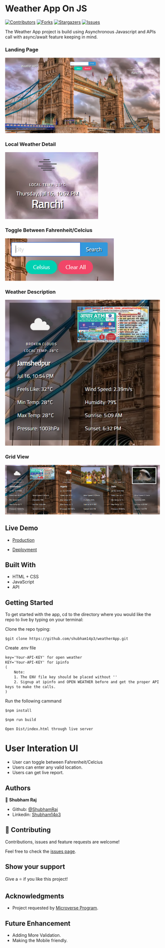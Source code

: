 # Weather App On JS

[![Contributors][contributors-shield]][contributors-url]
[![Forks][forks-shield]][forks-url]
[![Stargazers][stars-shield]][stars-url]
[![Issues][issues-shield]][issues-url]

The Weather App project is build using Asynchronous Javascript and APIs call with async/await feature keeping in mind.

### Landing Page

![screenshot1](src/assets/images/screenshot1.png)

### Local Weather Detail

![screenshot2](src/assets/images/screenshot3.png)

### Toggle Between Fahrenheit/Celcius

![screenshot2](src/assets/images/screenshot2.png)

### Weather Description

![screenshot2](src/assets/images/screenshot4.png)

### Grid View

![screenshot2](src/assets/images/screenshot5.png)

## Live Demo

- [Production](https://rawcdn.githack.com/shubham14p3/weatherApp/d47582e335023ee0995a6a8fa60c9e986c5fa080/index.html)

- [Deployment](https://raw.githack.com/shubham14p3/weatherApp/gh-pages/index.html)

## Built With

- HTML + CSS
- JavaScript
- API

## Getting Started

To get started with the app, cd to the directory where you would like the repo to live by typing on your terminal:

Clone the repo typing:

```
$git clone https://github.com/shubham14p3/weatherApp.git
```

Create .env file

```
key='Your-API-KEY' for open weather
KEY='Your-API-KEY' for ipinfo
(
	Note:
	1. The ENV file key should be placed without ''
	2. Signup at ipinfo and OPEN WEATHER before and get the proper API keys to make the calls.
)
```

Run the following cammand

```
$npm install
```

```
$npm run build
```

```
Open Dist/index.html through live server
```

# User Interation UI

- User can toggle between Fahrenheit/Celcius
- Users can enter any valid location.
- Users can get live report.

## Authors

👤 **Shubham Raj**

- Github: [@ShubhamRaj](https://github.com/shubham14p3)
- Linkedin: [Shubham14p3](https://www.linkedin.com/in/shubham14p3/)

## 🤝 Contributing

Contributions, issues and feature requests are welcome!

Feel free to check the [issues page](https://github.com/shubham14p3/weatherApp/issues/).

## Show your support

Give a ⭐️ if you like this project!

## Acknowledgments

- Project requested by [Microverse Program](https://www.microverse.org/).

## Future Enhancement

- Adding More Validation.
- Making the Mobile friendly.

<!-- MARKDOWN LINKS & IMAGES -->

[contributors-shield]: https://img.shields.io/github/contributors/shubham14p3/weatherApp.svg?style=flat-square
[contributors-url]: https://github.com/shubham14p3/weatherApp/graphs/contributors
[forks-shield]: https://img.shields.io/github/forks/shubham14p3/weatherApp.svg?style=flat-square
[forks-url]: https://github.com/shubham14p3/weatherApp/network/members
[stars-shield]: https://img.shields.io/github/stars/shubham14p3/weatherApp.svg?style=flat-square
[stars-url]: https://github.com/shubham14p3/weatherApp/stargazers
[issues-shield]: https://img.shields.io/github/issues/shubham14p3/weatherApp.svg?style=flat-square
[issues-url]: https://github.com/shubham14p3/weatherApp/issues
